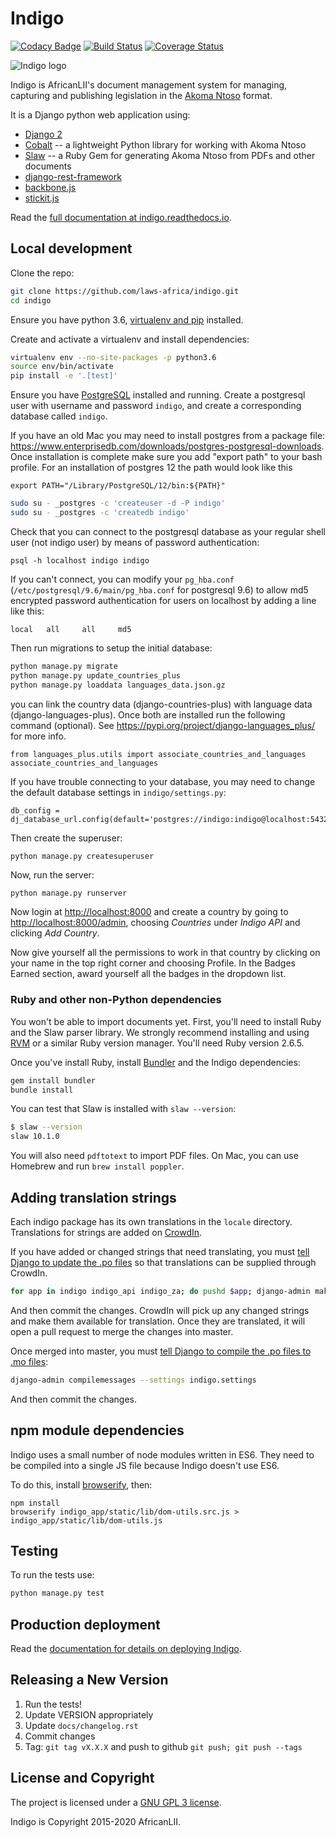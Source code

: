 # Indigo

[![Codacy Badge](https://api.codacy.com/project/badge/Grade/495add45b788408284b48c0e045ca408)](https://app.codacy.com/app/longhotsummer/indigo?utm_source=github.com&utm_medium=referral&utm_content=laws-africa/indigo&utm_campaign=Badge_Grade_Dashboard)
[![Build Status](https://travis-ci.org/laws-africa/indigo.svg)](http://travis-ci.org/laws-africa/indigo) [![Coverage Status](https://coveralls.io/repos/github/laws-africa/indigo/badge.svg?branch=master)](https://coveralls.io/github/laws-africa/indigo?branch=master)

![Indigo logo](https://raw.githubusercontent.com/Code4SA/indigo/master/docs/logo.png "Indigo logo")

Indigo is AfricanLII's document management system for managing, capturing and publishing
legislation in the [Akoma Ntoso](http://www.akomantoso.org/) format.

It is a Django python web application using:

* [Django 2](http://djangoproject.com/)
* [Cobalt](http://cobalt.readthedocs.io/en/latest/) -- a lightweight Python library for working with Akoma Ntoso
* [Slaw](https://rubygems.org/gems/slaw) -- a Ruby Gem for generating Akoma Ntoso from PDFs and other documents
* [django-rest-framework](http://www.django-rest-framework.org/)
* [backbone.js](http://backbonejs.org/)
* [stickit.js](http://nytimes.github.io/backbone.stickit/)

Read the [full documentation at indigo.readthedocs.io](http://indigo.readthedocs.io/en/latest/index.html).

## Local development

Clone the repo:

```bash
git clone https://github.com/laws-africa/indigo.git
cd indigo
```

Ensure you have python 3.6, [virtualenv and pip](https://virtualenv.pypa.io/en/stable/installation/) installed.

Create and activate a virtualenv and install dependencies:

```bash
virtualenv env --no-site-packages -p python3.6
source env/bin/activate
pip install -e '.[test]'
```

Ensure you have [PostgreSQL](https://www.postgresql.org/) installed and running. Create a postgresql user with username and password `indigo`,
and create a corresponding database called `indigo`.

If you have an old Mac you may need to install postgres from a package file: https://www.enterprisedb.com/downloads/postgres-postgresql-downloads. Once installation is complete make sure you add "export path" to your bash profile. For an installation of postgres 12 the path would look like this

```
export PATH="/Library/PostgreSQL/12/bin:${PATH}"
```

```bash
sudo su - _postgres -c 'createuser -d -P indigo'
sudo su - _postgres -c 'createdb indigo'
```

Check that you can connect to the postgresql database as your regular shell user (not indigo user) by means of password authentication:

```
psql -h localhost indigo indigo
```

If you can't connect, you can modify your `pg_hba.conf` (`/etc/postgresql/9.6/main/pg_hba.conf` for postgresql 9.6) to allow md5 encrypted password authentication for users on localhost by adding a line like this:

```
local	all		all     md5
```

Then run migrations to setup the initial database:

```bash
python manage.py migrate
python manage.py update_countries_plus
python manage.py loaddata languages_data.json.gz
```

you can link the country data (django-countries-plus) with language data (django-languages-plus). Once both are installed run the following command (optional). See https://pypi.org/project/django-languages_plus/ for more info.

```
from languages_plus.utils import associate_countries_and_languages
associate_countries_and_languages
```

If you have trouble connecting to your database, you may need to change the default database settings in `indigo/settings.py`:

    db_config = dj_database_url.config(default='postgres://indigo:indigo@localhost:5432/indigo')

Then create the superuser:

```bash
python manage.py createsuperuser
```

Now, run the server:

```
python manage.py runserver
```

Now login at [http://localhost:8000](http://localhost:8000) and create a country by going to [http://localhost:8000/admin](http://localhost:8000/admin), choosing *Countries* under *Indigo API* and clicking *Add Country*.

Now give yourself all the permissions to work in that country by clicking on your name in the top right corner and choosing Profile. In the Badges Earned section, award yourself all the badges in the dropdown list.

### Ruby and other non-Python dependencies

You won't be able to import documents yet. First, you'll need to install Ruby and the Slaw parser library.
We strongly recommend installing and using [RVM](http://rvm.io/) or a similar Ruby version manager. You'll
need Ruby version 2.6.5.

Once you've install Ruby, install [Bundler](https://bundler.io/) and the Indigo dependencies:

```bash
gem install bundler
bundle install
```

You can test that Slaw is installed with `slaw --version`:

```bash
$ slaw --version
slaw 10.1.0
```

You will also need `pdftotext` to import PDF files. On Mac, you can use Homebrew and run `brew install poppler`.


## Adding translation strings

Each indigo package has its own translations in the `locale` directory. Translations for strings are added on [CrowdIn](https://crowdin.com/project/lawsafrica-indigo).

If you have added or changed strings that need translating, you must [tell Django to update the .po files](https://docs.djangoproject.com/en/2.2/topics/i18n/translation/#localization-how-to-create-language-files) so that translations can be supplied through CrowdIn.

```bash
for app in indigo indigo_api indigo_za; do pushd $app; django-admin makemessages -a; popd; done
```

And then commit the changes. CrowdIn will pick up any changed strings and make them available for translation. Once they are translated, it will
open a pull request to merge the changes into master.

Once merged into master, you must [tell Django to compile the .po files to .mo files](https://docs.djangoproject.com/en/2.2/topics/i18n/translation/#compiling-message-files):

```bash
django-admin compilemessages --settings indigo.settings
```

And then commit the changes.


## npm module dependencies

Indigo uses a small number of node modules written in ES6. They need to be compiled into a single JS file
because Indigo doesn't use ES6.

To do this, install [browserify](http://browserify.org/), then:

```
npm install
browserify indigo_app/static/lib/dom-utils.src.js > indigo_app/static/lib/dom-utils.js
```


## Testing

To run the tests use:

```bash
python manage.py test
```

## Production deployment

Read the [documentation for details on deploying Indigo](http://indigo.readthedocs.org/en/latest/running/index.html).

## Releasing a New Version

1. Run the tests!
2. Update VERSION appropriately
3. Update `docs/changelog.rst`
4. Commit changes
5. Tag: `git tag vX.X.X` and push to github `git push; git push --tags`

## License and Copyright

The project is licensed under a [GNU GPL 3 license](LICENSE).

Indigo is Copyright 2015-2020 AfricanLII.
